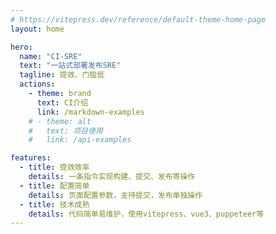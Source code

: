 ```yaml
---
# https://vitepress.dev/reference/default-theme-home-page
layout: home

hero:
  name: "CI-SRE"
  text: "一站式部署发布SRE"
  tagline: 提效、门槛低
  actions:
    - theme: brand
      text: CI介绍
      link: /markdown-examples
    # - theme: alt
    #   text: 项目使用
    #   link: /api-examples

features:
  - title: 提效效率
    details: 一条指令实现构建、提交、发布等操作
  - title: 配置简单
    details: 页面配置参数，支持提交，发布单独操作
  - title: 技术成熟
    details: 代码简单易维护，使用vitepress、vue3、puppeteer等
---
```

